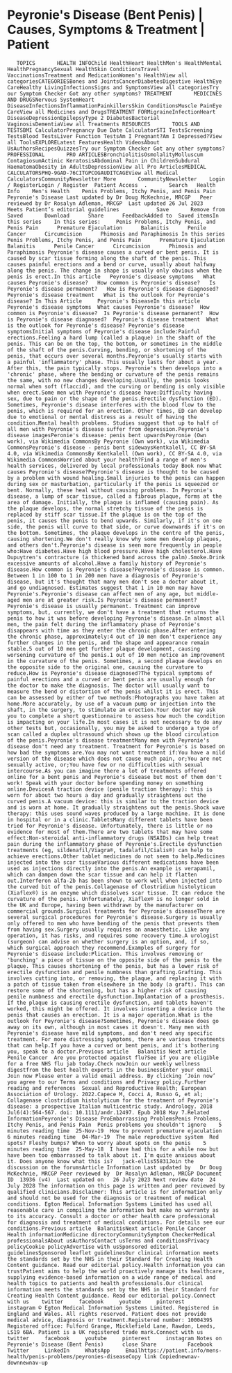 # Peyronie's Disease (Bent Penis) | Causes, Symptoms & Treatment | Patient

       TOPICS       HEALTH INFOChild HealthHeart HealthMen's HealthMental HealthPregnancySexual HealthSkin ConditionsTravel VaccinationsTreatment and MedicationWomen's HealthView all categoriesCATEGORIESBones and JointsCancerDiabetesDigestive HealthEye CareHealthy LivingInfectionsSigns and SymptomsView all categoriesTry our Symptom Checker Got any other symptoms? TREATMENT       MEDICINES AND DRUGSNervous SystemHeart DiseaseInfectionsInflammationPainkillersSkin ConditionsMuscle PainEye CareView all Medicines and DrugsTREATMENT FORMigraineInfectionHeart DiseaseDepressionEpilepsyType 2 DiabetesBacterial VaginosisDementiaView all Treatments RESOURCES       TOOLS AND TESTSBMI CalculatorPregnancy Due Date CalculatorSTI TestsScreening TestsBlood TestsLiver Function TestsAm I Pregnant?Am I Depressed?View all ToolsEXPLORELatest FeaturesHealth VideosAbout UsAuthorsRecipesQuizzesTry our Symptom Checker Got any other symptoms? PROFESSIONAL       PRO ARTICLESBronchiolitisOsmolalityMolluscum ContagiosumActinic KeratosisAbdominal Pain in ChildrenSubdural HaematomaObesity in AdultsDepressionView all Pro ArticlesMEDICAL CALCULATORSPHQ-9GAD-76CITGPCOGAUDITCAGEView all Medical CalculatorsCommunityNewsletter More       CommunityNewsletter    Login / RegisterLogin / Register  Patient Access  .       Search   Health Info    Men's Health    Penis Problems, Itchy Penis, and Penis Pain  Peyronie's Disease Last updated by Dr Doug McKechnie, MRCGP   Peer reviewed by Dr Rosalyn Adleman, MRCGP  Last updated 26 Jul 2023   Meets Patient’s editorial guidelines            Save       Remove from Saved       Download      Share      FeedbackAdded to  Saved itemsIn this series    In this series:     Penis Problems, Itchy Penis, and Penis Pain      Premature Ejaculation      Balanitis      Penile Cancer      Circumcision      Phimosis and Paraphimosis In this series     Penis Problems, Itchy Penis, and Penis Pain      Premature Ejaculation      Balanitis      Penile Cancer      Circumcision      Phimosis and Paraphimosis Peyronie's disease causes a curved or bent penis. It is caused by scar tissue forming along the shaft of the penis. This causes painful erections and a bend or curve, usually about halfway along the penis. The change in shape is usually only obvious when the penis is erect.In this article   Peyronie's disease symptoms   What causes Peyronie's disease?   How common is Peyronie's disease?   Is Peyronie's disease permanent?   How is Peyronie's disease diagnosed?   Peyronie's disease treatment   What is the outlook for Peyronie's disease? In This Article     Peyronie's DiseaseIn this article Peyronie's disease symptoms  What causes Peyronie's disease?  How common is Peyronie's disease?  Is Peyronie's disease permanent?  How is Peyronie's disease diagnosed?  Peyronie's disease treatment  What is the outlook for Peyronie's disease? Peyronie's disease symptomsInitial symptoms of Peyronie's disease include:Painful erections.Feeling a hard lump (called a plaque) in the shaft of the penis. This can be on the top, the bottom, or sometimes in the middle of the shaft of the penis.Curving, bending, or shortening of the penis, that occurs over several months.Peyronie's usually starts with a painful 'inflammatory' phase. This usually lasts for about a year. After this, the pain typically stops. Peyronie's then develops into a 'chronic' phase, where the bending or curvature of the penis remains the same, with no new changes developing.Usually, the penis looks normal when soft (flaccid), and the curving or bending is only visible when erect.Some men with Peyronie's disease have:Difficulty having sex, due to pain or the shape of the penis.Erectile dysfunction (ED). Sometimes, Peyronie's disease interferes with the blood flow to the penis, which is required for an erection. Other times, ED can develop due to emotional or mental distress as a result of having the condition.Mental health problems. Studies suggest that up to half of all men with Peyronie's disease suffer from depression.Peyronie's disease imagesPeronie's disease: penis bent upwardsPeyronie (Own work), via Wikimedia CommonsBy Peyronie (Own work), via Wikimedia CommonsPeyronie's disease - penis bent sidewaysKentkalell, CC BY-SA 4.0, via Wikimedia CommonsBy Kentkalell (Own work), CC BY-SA 4.0, via Wikimedia CommonsWorried about your health?Find a range of men's health services, delivered by local professionals today Book now What causes Peyronie's disease?Peyronie's disease is thought to be caused by a problem with wound healing.Small injuries to the penis can happen during sex or masturbation, particularly if the penis is squeezed or bent. Normally, these heal without causing problems. In Peyronie's disease, a lump of scar tissue, called a fibrous plaque, forms at the area of damage. Initially, the plaque is inflamed (causing pain). As the plaque develops, the normal stretchy tissue of the penis is replaced by stiff scar tissue.If the plaque is on the top of the penis, it causes the penis to bend upwards. Similarly, if it's on one side, the penis will curve to that side, or curve downwards if it's on the bottom. Sometimes, the plaque develops in the centre of the penis, causing shortening.We don't really know why some men develop plaques, and others don't.Peyronie's disease is seen more frequently in people who:Have diabetes.Have high blood pressure.Have high cholesterol.Have Dupuytren's contracture (a thickened band across the palm).Smoke.Drink excessive amounts of alcohol.Have a family history of Peyronie's disease.How common is Peyronie's disease?Peyronie's disease is common. Between 1 in 100 to 1 in 200 men have a diagnosis of Peyronie's disease, but it's thought that many men don't see a doctor about it, and go undiagnosed. Estimates suggest that 1 in 10 men may have Peyronie's.Peyronie's disease can affect men of any age, but middle-aged men are at greater risk.Is Peyronie's disease permanent?Peyronie's disease is usually permanent. Treatment can improve symptoms, but, currently, we don't have a treatment that returns the penis to how it was before developing Peyronie's disease.In almost all men, the pain felt during the inflammatory phase of Peyronie's disappears with time as they enter the chronic phase.After entering the chronic phase, approximately:4 out of 10 men don't experience any further changes in the penis, and the shape and appearance remain stable.5 out of 10 men get further plaque development, causing worsening curvature of the penis.1 out of 10 men notice an improvement in the curvature of the penis. Sometimes, a second plaque develops on the opposite side to the original one, causing the curvature to reduce.How is Peyronie's disease diagnosed?The typical symptoms of painful erections and a curved or bent penis are usually enough for the doctor to make the diagnosis. The doctor will usually want to measure the bend or distortion of the penis whilst it is erect. This can be assessed by either of two methods:Photographs you have taken at home.More accurately, by use of a vacuum pump or injection into the shaft, in the surgery, to stimulate an erection.Your doctor may ask you to complete a short questionnaire to assess how much the condition is impacting on your life.In most cases it is not necessary to do any other tests but, occasionally, you may be asked to undergo a type of scan called a duplex ultrasound which shows up the blood circulation of the penis.Peyronie's disease treatmentMany men with Peyronie's disease don't need any treatment. Treatment for Peyronie's is based on how bad the symptoms are.You may not want treatment if:You have a mild version of the disease which does not cause much pain, or;You are not sexually active, or;You have few or no difficulties with sexual intercourse.As you can imagine there a lot of treatments offered online for a bent penis and Peyronie's disease but most of them don't work! Speak with your doctor before spending money on something online.DevicesA traction device (penile traction therapy): this is worn for about two hours a day and gradually straightens out the curved penis.A vacuum device: this is similar to the traction device and is worn at home. It gradually straightens out the penis.Shock wave therapy: this uses sound waves produced by a large machine. It is done in hospital or in a clinic.TabletsMany different tablets have been tried for Peyronie's disease. Unfortunately, there is little or no evidence for most of them.There are two tablets that may have some effect:Non-steroidal anti-inflammatory drugs (NSAIDs) can help treat pain during the inflammatory phase of Peyronie's.Erectile dysfunction treatments (eg, sildenafil/Viagra®, tadalafil/Cialis®) can help to achieve erections.Other tablet medicines do not seem to help.Medicines injected into the scar tissueVarious different medications have been used as injections directly into the penis.An example is verapamil, which can dampen down the scar tissue and can help it flatten out.Interferon alfa-2b has been shown to work well when injected into the curved bit of the penis.Collagenase of Clostridium histolyticum (Xiaflex®) is an enzyme which dissolves scar tissue. It can reduce the curvature of the penis. Unfortunately, Xiaflex® is no longer sold in the UK and Europe, having been withdrawn by the manufacturer on commercial grounds.Surgical treatments for Peyronie's diseaseThere are several surgical procedures for Peyronie's disease.Surgery is usually only offered to men who have bending of the penis that prevents them from having sex.Surgery usually requires an anaesthetic. Like any operation, it has risks, and requires some recovery time.A urologist (surgeon) can advise on whether surgery is an option, and, if so, which surgical approach they recommend.Examples of surgery for Peyronie's disease include:Plication. This involves removing or 'bunching' a piece of tissue on the opposite side of the penis to the plaque. This causes shortening of the penis, but has a lower risk of erectile dysfunction and penile numbness than grafting.Grafting. This involves cutting into, or removing, the plaque, and replacing it with a patch of tissue taken from elsewhere in the body (a graft). This can restore some of the shortening, but has a higher risk of causing penile numbness and erectile dysfunction.Implantation of a prosthesis. If the plaque is causing erectile dysfunction, and tablets haven't worked, this might be offered. It involves inserting a device into the penis that causes an erection. It is a major operation.What is the outlook for Peyronie's disease?Sometimes, Peyronie's disease does go away on its own, although in most cases it doesn't. Many men with Peyronie's disease have mild symptoms, and don't need any specific treatment. For more distressing symptoms, there are various treatments that can help.If you have a curved or bent penis, and it's bothering you, speak to a doctor.Previous article   Balanitis Next article  Penile Cancer  Are you protected against flu?See if you are eligible for a free NHS flu jab today.Check nowJoin our weekly wellness digestfrom the best health experts in the businessEnter your email   Join now Please enter a valid email address. By clicking ‘Join now’ you agree to our Terms and conditions and Privacy policy.Further reading and references  Sexual and Reproductive Health; European Association of Urology. 2022.Capece M, Cocci A, Russo G, et al; Collagenase clostridium histolyticum for the treatment of Peyronie's disease: a prospective Italian multicentric study. Andrology. 2018 Jul6(4):564-567. doi: 10.1111/andr.12497. Epub 2018 May 7.Related InformationPeyronie's Disease ProEmbarrassing ProblemsPenis Problems, Itchy Penis, and Penis Pain  Penis problems you shouldn't ignore    5 minutes reading time  25-Nov-19  How to prevent premature ejaculation    6 minutes reading time  04-Mar-19  The male reproductive system  Red spots? Fleshy bumps? When to worry about spots on the penis    5 minutes reading time  25-May-18  I have had this for a while now but have been too embarrassed to talk about it. I'm quite anxious about it. Does anyone know what this is?   jack-ellis55831Join the discussion on the forumsArticle Information Last updated by   Dr Doug McKechnie, MRCGP Peer reviewed by  Dr Rosalyn Adleman, MRCGP Document ID  13936 (v4)  Last updated on   26 July 2023 Next review date  24 July 2028 The information on this page is written and peer reviewed by qualified clinicians.Disclaimer: This article is for information only and should not be used for the diagnosis or treatment of medical conditions. Egton Medical Information Systems Limited has used all reasonable care in compiling the information but make no warranty as to its accuracy. Consult a doctor or other health care professional for diagnosis and treatment of medical conditions. For details see our conditions.Previous article  BalanitisNext article Penile Cancer Health informationMedicine directoryCommunitySymptom CheckerMedical professionalsAbout usAuthorsContact usTerms and conditionsPrivacy policyCookie policyAdvertise with usSponsored editorial guidelinesSponsored leaflet guidelinesOur clinical information meets the standards set by the NHS in their Standard for Creating Health Content guidance. Read our editorial policy.Health information you can trustPatient aims to help the world proactively manage its healthcare, supplying evidence-based information on a wide range of medical and health topics to patients and health professionals.Our clinical information meets the standards set by the NHS in their Standard for Creating Health Content guidance. Read our editorial policy.Connect with us    twitter     facebook     youtube     pinterest     instagram © Egton Medical Information Systems Limited. Registered in England and Wales. All rights reserved. Patient does not provide medical advice, diagnosis or treatment.Registered number: 10004395 Registered office: Fulford Grange, Micklefield Lane, Rawdon, Leeds, LS19 6BA. Patient is a UK registered trade mark.Connect with us    twitter     facebook     youtube     pinterest     instagram Notes on Peyronie's Disease (Bent Penis)      close Share          Facebook     Twitter     LinkedIn     WhatsApp     Emailhttps://patient.info/mens-health/penis-problems/peyronies-diseaseCopy link Copiednewnav-downnewnav-up


